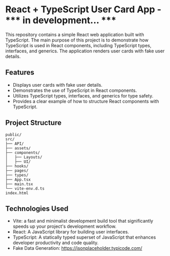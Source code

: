 # React + TypeScript User Card App - *** in development... ***

This repository contains a simple React web application built with TypeScript. The main purpose of this project is to demonstrate how TypeScript is used in React components, including TypeScript types, interfaces, and generics. The application renders user cards with fake user details.

## Features

- Displays user cards with fake user details.
- Demonstrates the use of TypeScript in React components.
- Utilizes TypeScript types, interfaces, and generics for type safety.
- Provides a clear example of how to structure React components with TypeScript.

## Project Structure


```
public/
src/
├── API/
├── assets/
├── components/
│   ├── Layouts/
│   ├── UI/
├── hooks/
├── pages/
├── types/
├── App.tsx
├── main.tsx
└── vite-env.d.ts
index.html
```

## Technologies Used

- Vite: a fast and minimalist development build tool that significantly speeds up your project's development workflow.
- React: A JavaScript library for building user interfaces.
- TypeScript: A statically typed superset of JavaScript that enhances developer productivity and code quality.
- Fake Data Generation: https://jsonplaceholder.typicode.com/
